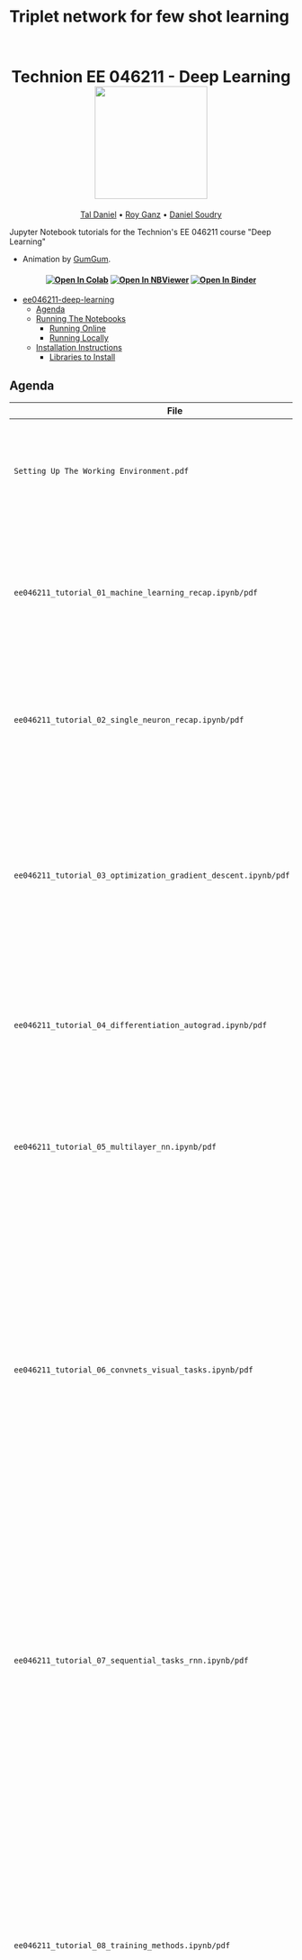 # Triplet network for few shot learning

<h1 align="center">
  <br>
Technion EE 046211 - Deep Learning
  <br>
  <img src="https://raw.githubusercontent.com/taldatech/ee046211-deep-learning/main/assets/nn_gumgum.gif" height="200">
</h1>
  <p align="center">
    <a href="https://taldatech.github.io">Tal Daniel</a> •
    <a href="https://github.com/royg27">Roy Ganz</a> •
    <a href="https://sites.google.com/danielsoudry">Daniel Soudry</a>
  </p>

Jupyter Notebook tutorials for the Technion's EE 046211 course "Deep Learning"
* Animation by <a href="https://medium.com/@gumgumadvertisingblog">GumGum</a>.

<h4 align="center">
    <a href="https://colab.research.google.com/github/taldatech/ee046211-deep-learning"><img src="https://colab.research.google.com/assets/colab-badge.svg" alt="Open In Colab"/></a>
    <a href="https://nbviewer.jupyter.org/github/taldatech/ee046211-deep-learning/tree/main/"><img src="https://jupyter.org/assets/main-logo.svg" alt="Open In NBViewer"/></a>
    <a href="https://mybinder.org/v2/gh/taldatech/ee046211-deep-learning/main"><img src="https://mybinder.org/badge_logo.svg" alt="Open In Binder"/></a>

</h4>


- [ee046211-deep-learning](#ee046211-deep-learning)
  * [Agenda](#agenda)
  * [Running The Notebooks](#running-the-notebooks)
    + [Running Online](#running-online)
    + [Running Locally](#running-locally)
  * [Installation Instructions](#installation-instructions)
    + [Libraries to Install](#libraries-to-install)


## Agenda

|File       | Topics Covered |
|----------------|---------|
|`Setting Up The Working Environment.pdf`| Guide for installing Anaconda locally with Python 3 and PyTorch, integration with PyCharm and using GPU on Google Colab |
|`ee046211_tutorial_01_machine_learning_recap.ipynb/pdf`| Supervised and Unsupervised Learning, Model Evaluation, Bias-Variance Tradeoff, Feature Scaling, Linear Regression, Gradient Descent, Regularization (Ridge, LASSO)|
|`ee046211_tutorial_02_single_neuron_recap.ipynb/pdf`| Discriminative models, Perceptron, Logistic Regression (also in PyTorch), Softmax Regression, Activation functions|
|`ee046211_tutorial_03_optimization_gradient_descent.ipynb/pdf`|Unimodal functions, Convexity, Hessain, Gradient Descent, SGD, Learning Rate, LR Scheculing / Annealing, Momentum, Nesterov Momentum, Adaptive Learning Rate Methods, Adagrad, RMSprop, Adam|
|`ee046211_tutorial_04_differentiation_autograd.ipynb/pdf`|Lagrange Multipliers, Automatic Differentiation (AutoDiff) Forward Mode and Reverese Mode, PyTorch Autograd|
|`ee046211_tutorial_05_multilayer_nn.ipynb/pdf`|Multi-Layer Perceptron (MLP), Backpropagation, Neural Netwroks in PyTorch, Weights Initialization - Xavier (Glorot), Kaiming (He), Deep Double Descent|
|`ee046211_tutorial_06_convnets_visual_tasks.ipynb/pdf`|2D Convolution (Cross-corelation), Convolution-based Classification, Convolutional Neural Networks (CNNs), Regularization and Overfitting, Dropout, Data Augmentation, CIFAR-10 dataset, Visualizing Filters, Applications of CNNs, The problems with CNNs (adversarial attacks, poor generalization, fairness-undesirable biases)|
|`ee046211_tutorial_07_sequential_tasks_rnn.ipynb/pdf`|Sequential Tasks, Natural Language Processing (NLP), Langiage Model, Perplexity, BLEU,  Recurrent Neural Network (RNN), Backpropagation Through Time (BPTT), Long Term Short Memory (LSTM), Gated Recurrent Unit (GRU), (Self Multi-head) Attention, Transformer, BERT and GPT, Teacher Forcing, torchtext, Sentiment Analysis|
|`ee046211_tutorial_08_training_methods.ipynb/pdf`|Feature Scaling, Normalization, Standardization, Batch Normalization, Layer Normalization, Instance Normalization, Group Normalization, Vanishing Gradients, Exploding Gradients, Skip-Connection, Residual Nlock, ResNet, DenseNet, U-Net, Hyper-parameter Tuning: Grid Search, Random Search, Bayesian Tuning, Optuna with PyTorch|
|`ee046211_tutorial_09_self_supervised_representation_learning.ipynb/pdf`|Transfer Learning, Domain Adaptation, Pre-trained Networks, Sim2Real, BERT, Representation Learning, Self-Supervised Learning, Autoencoders, Contrastive Learning, Contrastive Predictive Coding (CPC), Simple Framework for Contrastive Learning of Visual Representations (SimCLR), Momentum Contrast (MoCo), Bootstrap Your Own Latent (BYOL)|


## Running The Notebooks
You can view the tutorials online or download and run locally.

### Running Online

|Service      | Usage |
|-------------|---------|
|Jupyter Nbviewer| Render and view the notebooks (can not edit) |
|Binder| Render, view and edit the notebooks (limited time) |
|Google Colab| Render, view, edit and save the notebooks to Google Drive (limited time) |


Jupyter Nbviewer:

[![nbviewer](https://jupyter.org/assets/main-logo.svg)](https://nbviewer.jupyter.org/github/taldatech/ee046202-unsupervised-learning-data-analysis/tree/master/)


Press on the "Open in Colab" button below to use Google Colab:

[![Open In Colab](https://colab.research.google.com/assets/colab-badge.svg)](https://colab.research.google.com/github/taldatech/ee046202-unsupervised-learning-data-analysis)

Or press on the "launch binder" button below to launch in Binder:

[![Binder](https://mybinder.org/badge_logo.svg)](https://mybinder.org/v2/gh/taldatech/ee046202-unsupervised-learning-data-analysis/master)

Note: creating the Binder instance takes about ~5-10 minutes, so be patient

### Running Locally

Press "Download ZIP" under the green button `Clone or download` or use `git` to clone the repository using the 
following command: `git clone https://github.com/taldatech/ee046211-deep-learning.git` (in cmd/PowerShell in Windows or in the Terminal in Linux/Mac)

Open the folder in Jupyter Notebook (it is recommended to use Anaconda). Installation instructions can be found in `Setting Up The Working Environment.pdf`.


## Installation Instructions

For the complete guide, with step-by-step images, please consult `Setting Up The Working Environment.pdf`

1. Get Anaconda with Python 3, follow the instructions according to your OS (Windows/Mac/Linux) at: https://www.anaconda.com/products/individual
2. Install the basic packages using the provided `environment.yml` file by running: `conda env create -f environment.yml` which will create a new conda environment named `deep_learn`. If you did this, you will only need to install PyTorch, see the table below.
3. Alternatively, you can create a new environment for the course and install packages from scratch:
In Windows open `Anaconda Prompt` from the start menu, in Mac/Linux open the terminal and run `conda create --name deep_learn`. Full guide at https://docs.conda.io/projects/conda/en/latest/user-guide/tasks/manage-environments.html#creating-an-environment-with-commands
4. To activate the environment, open the terminal (or `Anaconda Prompt` in Windows) and run `conda activate deep_learn`
5. Install the required libraries according to the table below (to search for a specific library and the corresponding command you can also look at https://anaconda.org/)

### Libraries to Install

|Library         | Command to Run |
|----------------|---------|
|`Jupyter Notebook`|  `conda install -c conda-forge notebook`|
|`numpy`|  `conda install -c conda-forge numpy`|
|`matplotlib`|  `conda install -c conda-forge matplotlib`|
|`pandas`|  `conda install -c conda-forge pandas`|
|`scipy`| `conda install -c anaconda scipy `|
|`scikit-learn`|  `conda install -c conda-forge scikit-learn`|
|`seaborn`|  `conda install -c conda-forge seaborn`|
|`tqdm`| `conda install -c conda-forge tqdm`|
|`opencv`| `conda install -c conda-forge opencv`|
|`optuna`| `pip install optuna`|
|`pytorch` (cpu)| `conda install pytorch torchvision torchaudio cpuonly -c pytorch` |
|`pytorch` (gpu)| `conda install pytorch torchvision torchaudio cudatoolkit=10.2 -c pytorch` |
|`torchtext`| `conda install -c pytorch torchtext`|


5. To open the notebooks, open Ananconda Navigator or run `jupyter notebook` in the terminal (or `Anaconda Prompt` in Windows) while the `deep_learn` environment is activated.
